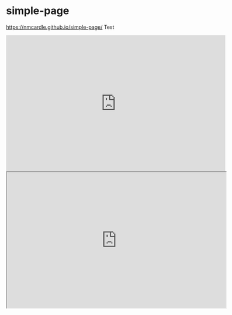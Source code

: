 # simple-page
https://nmcardle.github.io/simple-page/
Test
<iframe width="600" height="371" seamless frameborder="0" scrolling="no" src="https://docs.google.com/spreadsheets/d/1vVoIpzBXN7PH8-NNVQveK09aAEi3ddcoyH9aX5pxQAA/pubchart?oid=981119665&amp;format=interactive"></iframe>

 
 <iframe width="600" height="371" src="https://public.tableau.com/views/AsiansbyCOI2010/Dashboard1?:showVizHome=no&:embed=true"></iframe>
